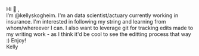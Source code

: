 Hi 👋 ,   
 I’m @kellyskogheim. I'm an data scientist/actuary currently working in insurance. I'm interested in following my string and learning from whom/whereever I can. 
 I also want to leverage git for tracking edits made to my writing work - as I think it'd be cool to see the editting process that way :)
 Enjoy!  
Kelly 

<!---
kellyskogheim/kellyskogheim is a ✨ special ✨ repository because its `README.md` (this file) appears on your GitHub profile.
You can click the Preview link to take a look at your changes.
--->
